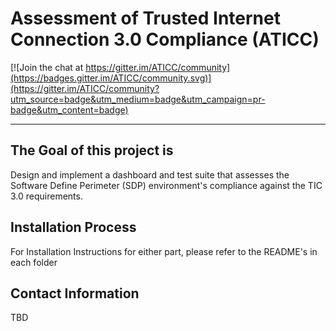 # Assessment of Trusted Internet Connection 3.0 Compliance (ATICC)

[![Join the chat at https://gitter.im/ATICC/community](https://badges.gitter.im/ATICC/community.svg)](https://gitter.im/ATICC/community?utm_source=badge&utm_medium=badge&utm_campaign=pr-badge&utm_content=badge)

---
## The Goal of this project is
Design and implement a dashboard and test suite that assesses the Software Define Perimeter (SDP) environment's compliance against the TIC 3.0 requirements.

## Installation Process
For Installation Instructions for either part, please refer to the README's in each folder

## Contact Information
TBD

